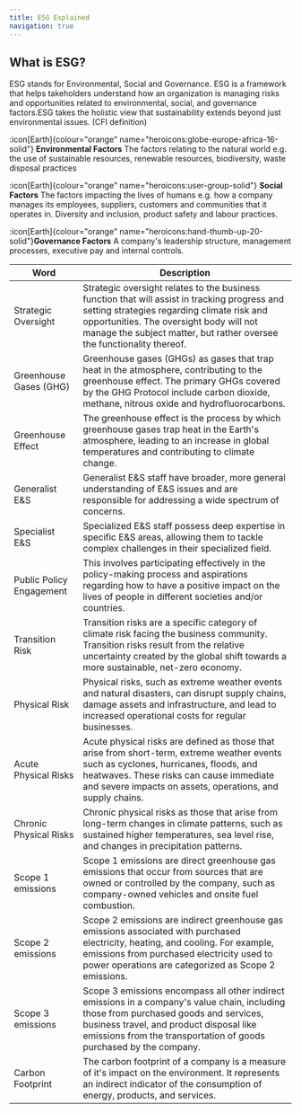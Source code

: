 ```yaml
---
title: ESG Explained
navigation: true
---
```


## What is ESG?

ESG stands for Environmental, Social and Governance. ESG is a framework that helps takeholders understand how an organization is managing risks and opportunities related to environmental, social, and governance factors.ESG takes the holistic view that sustainability extends beyond just environmental issues. (CFI definition)

:icon[Earth]{colour="orange" name="heroicons:globe-europe-africa-16-solid"} **Environmental Factors** 
The factors relating to the natural world e.g. the use of sustainable resources, renewable resources, biodiversity, waste disposal practices

:icon[Earth]{colour="orange" name="heroicons:user-group-solid"} **Social Factors** 
The factors impacting the lives of humans e.g. how a company manages its employees, suppliers, customers and communities that it operates in. Diversity and inclusion, product safety and labour practices.

:icon[Earth]{colour="orange" name="heroicons:hand-thumb-up-20-solid"}**Governance Factors** 
A company's leadership structure, management processes, executive pay and internal controls.

| Word                  |  Description                                                                                                                                                                                                                                                                                  |
| ------------------------- |  ------------------------------------------------------------------------------------------------------------------------------------------------------------------------------------------------------------------------------------------------------------------------------------------------------ |
| Strategic Oversight      | Strategic oversight relates to the business function that will assist in tracking progress and setting strategies regarding climate risk and opportunities. The oversight body will not manage the subject matter, but rather oversee the functionality thereof. |
| Greenhouse Gases (GHG)   | Greenhouse gases (GHGs) as gases that trap heat in the atmosphere, contributing to the greenhouse effect. The primary GHGs covered by the GHG Protocol include carbon dioxide, methane, nitrous oxide and  hydrofluorocarbons.                                         |
| Greenhouse Effect        | The greenhouse effect is the process by which greenhouse gases trap heat in the Earth's atmosphere, leading to an increase in global temperatures and contributing to climate change.                                                                                  |  
| Generalist E&S           | Generalist E&S staff have broader, more general understanding of E&S issues and are responsible for addressing a wide spectrum of concerns.                                                                                        |
| Specialist E&S           | Specialized E&S staff possess deep expertise in specific E&S areas, allowing them to tackle complex challenges in their specialized field.                                                                                           |  
| Public Policy Engagement | This involves participating effectively in the policy-making process and aspirations regarding how to have a positive impact on the lives of people in different societies and/or countries.                                                                      |
| Transition Risk          | Transition risks are a specific category of climate risk facing the business community. Transition risks result from the relative uncertainty created by the global shift towards a more sustainable, net-zero economy.                                              |
| Physical Risk            | Physical risks, such as extreme weather events and natural disasters, can disrupt supply chains, damage assets and infrastructure, and lead to increased operational costs for regular businesses.                                                                    |
| Acute Physical Risks     | Acute physical risks are defined as those that arise from short-term, extreme weather events such as cyclones, hurricanes, floods, and heatwaves. These risks can cause immediate and severe impacts on assets, operations, and supply chains.                           |
| Chronic Physical Risks   | Chronic physical risks as those that arise from long-term changes in climate patterns, such as sustained higher temperatures, sea level rise, and changes in precipitation patterns.                                                                          |
| Scope 1 emissions        | Scope 1 emissions are direct greenhouse gas emissions that occur from sources that are owned or controlled by the company, such as company-owned vehicles and onsite fuel combustion.                                                                                 |
| Scope 2 emissions        | Scope 2 emissions are indirect greenhouse gas emissions associated with purchased electricity, heating, and cooling. For example, emissions from purchased electricity used to power operations are categorized as Scope 2 emissions.                                   |
| Scope 3 emissions        | Scope 3 emissions encompass all other indirect emissions in a company's value chain, including those from purchased goods and services, business travel, and product disposal like emissions from the transportation of goods purchased by the company.               |
| Carbon Footprint         | The carbon footprint of a company is a measure of it's impact on the environment. It represents an indirect indicator of the consumption of energy, products, and services.                                                                                        |